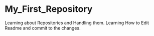# My_First_Repository
Learning about Repositories and Handling them.
Learning How to Edit Readme and commit to the changes.
